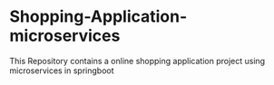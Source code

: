 # Shopping-Application-microservices
This Repository contains a online shopping application project using microservices in springboot
